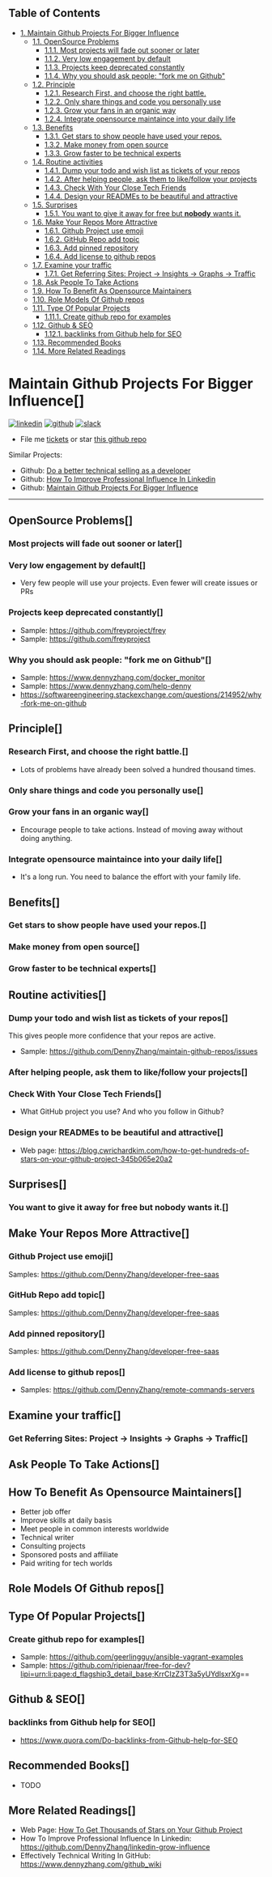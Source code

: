 <div id="table-of-contents">
<h2>Table of Contents</h2>
<div id="text-table-of-contents">
<ul>
<li><a href="#sec-1">1. Maintain Github Projects For Bigger Influence</a>
<ul>
<li><a href="#sec-1-1">1.1. OpenSource Problems</a>
<ul>
<li><a href="#sec-1-1-1">1.1.1. Most projects will fade out sooner or later</a></li>
<li><a href="#sec-1-1-2">1.1.2. Very low engagement by default</a></li>
<li><a href="#sec-1-1-3">1.1.3. Projects keep deprecated constantly</a></li>
<li><a href="#sec-1-1-4">1.1.4. Why you should ask people: "fork me on Github"</a></li>
</ul>
</li>
<li><a href="#sec-1-2">1.2. Principle</a>
<ul>
<li><a href="#sec-1-2-1">1.2.1. Research First, and choose the right battle.</a></li>
<li><a href="#sec-1-2-2">1.2.2. Only share things and code you personally use</a></li>
<li><a href="#sec-1-2-3">1.2.3. Grow your fans in an organic way</a></li>
<li><a href="#sec-1-2-4">1.2.4. Integrate opensource maintaince into your daily life</a></li>
</ul>
</li>
<li><a href="#sec-1-3">1.3. Benefits</a>
<ul>
<li><a href="#sec-1-3-1">1.3.1. Get stars to show people have used your repos.</a></li>
<li><a href="#sec-1-3-2">1.3.2. Make money from open source</a></li>
<li><a href="#sec-1-3-3">1.3.3. Grow faster to be technical experts</a></li>
</ul>
</li>
<li><a href="#sec-1-4">1.4. Routine activities</a>
<ul>
<li><a href="#sec-1-4-1">1.4.1. Dump your todo and wish list as tickets of your repos</a></li>
<li><a href="#sec-1-4-2">1.4.2. After helping people, ask them to like/follow your projects</a></li>
<li><a href="#sec-1-4-3">1.4.3. Check With Your Close Tech Friends</a></li>
<li><a href="#sec-1-4-4">1.4.4. Design your READMEs to be beautiful and attractive</a></li>
</ul>
</li>
<li><a href="#sec-1-5">1.5. Surprises</a>
<ul>
<li><a href="#sec-1-5-1">1.5.1. You want to give it away for free but <b><b>nobody</b></b> wants it.</a></li>
</ul>
</li>
<li><a href="#sec-1-6">1.6. Make Your Repos More Attractive</a>
<ul>
<li><a href="#sec-1-6-1">1.6.1. Github Project use emoji</a></li>
<li><a href="#sec-1-6-2">1.6.2. GitHub Repo add topic</a></li>
<li><a href="#sec-1-6-3">1.6.3. Add pinned repository</a></li>
<li><a href="#sec-1-6-4">1.6.4. Add license to github repos</a></li>
</ul>
</li>
<li><a href="#sec-1-7">1.7. Examine your traffic</a>
<ul>
<li><a href="#sec-1-7-1">1.7.1. Get Referring Sites: Project -&gt; Insights -&gt; Graphs -&gt; Traffic</a></li>
</ul>
</li>
<li><a href="#sec-1-8">1.8. Ask People To Take Actions</a></li>
<li><a href="#sec-1-9">1.9. How To Benefit As Opensource Maintainers</a></li>
<li><a href="#sec-1-10">1.10. Role Models Of Github repos</a></li>
<li><a href="#sec-1-11">1.11. Type Of Popular Projects</a>
<ul>
<li><a href="#sec-1-11-1">1.11.1. Create github repo for examples</a></li>
</ul>
</li>
<li><a href="#sec-1-12">1.12. Github &amp; SEO</a>
<ul>
<li><a href="#sec-1-12-1">1.12.1. backlinks from Github help for SEO</a></li>
</ul>
</li>
<li><a href="#sec-1-13">1.13. Recommended Books</a></li>
<li><a href="#sec-1-14">1.14. More Related Readings</a></li>
</ul>
</li>
</ul>
</div>
</div>


# Maintain Github Projects For Bigger Influence<a id="sec-1" name="sec-1">[]</a>

<a href="https://www.linkedin.com/in/dennyzhang001"><img src="https://www.dennyzhang.com/wp-content/uploads/sns/linkedin.png" alt="linkedin" /></a>
<a href="https://github.com/DennyZhang"><img src="https://www.dennyzhang.com/wp-content/uploads/sns/github.png" alt="github" /></a>
<a href="https://www.dennyzhang.com/slack"><img src="https://www.dennyzhang.com/wp-content/uploads/sns/slack.png" alt="slack" /></a>

-   File me [tickets](<https://github.com/DennyZhang/maintain-github-repos/issues>) or star [this github repo](<https://github.com/DennyZhang/maintain-github-repos>)

Similar Projects:  

-   Github: [Do a better technical selling as a developer](https://github.com/DennyZhang/developer-technical-selling)
-   Github: [How To Improve Professional Influence In Linkedin](https://github.com/DennyZhang/linkedin-grow-influence)
-   Github: [Maintain Github Projects For Bigger Influence](https://github.com/DennyZhang/maintain-github-repos)

---

## OpenSource Problems<a id="sec-1-1" name="sec-1-1">[]</a>

### Most projects will fade out sooner or later<a id="sec-1-1-1" name="sec-1-1-1">[]</a>

### Very low engagement by default<a id="sec-1-1-2" name="sec-1-1-2">[]</a>

-   Very few people will use your projects. Even fewer will create issues or PRs

### Projects keep deprecated constantly<a id="sec-1-1-3" name="sec-1-1-3">[]</a>

-   Sample: <https://github.com/freyproject/frey>
-   Sample: <https://github.com/freyproject>

### Why you should ask people: "fork me on Github"<a id="sec-1-1-4" name="sec-1-1-4">[]</a>

-   Sample: <https://www.dennyzhang.com/docker_monitor>
-   Sample: <https://www.dennyzhang.com/help-denny>
-   <https://softwareengineering.stackexchange.com/questions/214952/why-fork-me-on-github>

## Principle<a id="sec-1-2" name="sec-1-2">[]</a>

### Research First, and choose the right battle.<a id="sec-1-2-1" name="sec-1-2-1">[]</a>

-   Lots of problems have already been solved a hundred thousand times.

### Only share things and code you personally use<a id="sec-1-2-2" name="sec-1-2-2">[]</a>

### Grow your fans in an organic way<a id="sec-1-2-3" name="sec-1-2-3">[]</a>

-   Encourage people to take actions. Instead of moving away without doing anything.

### Integrate opensource maintaince into your daily life<a id="sec-1-2-4" name="sec-1-2-4">[]</a>

-   It's a long run. You need to balance the effort with your family life.

## Benefits<a id="sec-1-3" name="sec-1-3">[]</a>

### Get stars to show people have used your repos.<a id="sec-1-3-1" name="sec-1-3-1">[]</a>

### Make money from open source<a id="sec-1-3-2" name="sec-1-3-2">[]</a>

### Grow faster to be technical experts<a id="sec-1-3-3" name="sec-1-3-3">[]</a>

## Routine activities<a id="sec-1-4" name="sec-1-4">[]</a>

### Dump your todo and wish list as tickets of your repos<a id="sec-1-4-1" name="sec-1-4-1">[]</a>

This gives people more confidence that your repos are active.  

-   Sample: <https://github.com/DennyZhang/maintain-github-repos/issues>

### After helping people, ask them to like/follow your projects<a id="sec-1-4-2" name="sec-1-4-2">[]</a>

### Check With Your Close Tech Friends<a id="sec-1-4-3" name="sec-1-4-3">[]</a>

-   What GitHub project you use? And who you follow in Github?

### Design your READMEs to be beautiful and attractive<a id="sec-1-4-4" name="sec-1-4-4">[]</a>

-   Web page: <https://blog.cwrichardkim.com/how-to-get-hundreds-of-stars-on-your-github-project-345b065e20a2>

## Surprises<a id="sec-1-5" name="sec-1-5">[]</a>

### You want to give it away for free but ****nobody**** wants it.<a id="sec-1-5-1" name="sec-1-5-1">[]</a>

## Make Your Repos More Attractive<a id="sec-1-6" name="sec-1-6">[]</a>

### Github Project use emoji<a id="sec-1-6-1" name="sec-1-6-1">[]</a>

Samples: <https://github.com/DennyZhang/developer-free-saas>  

### GitHub Repo add topic<a id="sec-1-6-2" name="sec-1-6-2">[]</a>

Samples: <https://github.com/DennyZhang/developer-free-saas>  

### Add pinned repository<a id="sec-1-6-3" name="sec-1-6-3">[]</a>

Samples: <https://github.com/DennyZhang/developer-free-saas>  

### Add license to github repos<a id="sec-1-6-4" name="sec-1-6-4">[]</a>

-   Samples: <https://github.com/DennyZhang/remote-commands-servers>

## Examine your traffic<a id="sec-1-7" name="sec-1-7">[]</a>

### Get Referring Sites: Project -> Insights -> Graphs -> Traffic<a id="sec-1-7-1" name="sec-1-7-1">[]</a>

## Ask People To Take Actions<a id="sec-1-8" name="sec-1-8">[]</a>

## How To Benefit As Opensource Maintainers<a id="sec-1-9" name="sec-1-9">[]</a>

-   Better job offer
-   Improve skills at daily basis
-   Meet people in common interests worldwide
-   Technical writer
-   Consulting projects
-   Sponsored posts and affiliate
-   Paid writing for tech worlds

## Role Models Of Github repos<a id="sec-1-10" name="sec-1-10">[]</a>

## Type Of Popular Projects<a id="sec-1-11" name="sec-1-11">[]</a>

### Create github repo for examples<a id="sec-1-11-1" name="sec-1-11-1">[]</a>

-   Sample: <https://github.com/geerlingguy/ansible-vagrant-examples>
-   Sample: <https://github.com/ripienaar/free-for-dev?lipi=urn:li:page:d_flagship3_detail_base;KrrCIzZ3T3a5yUYdlsxrXg>==

## Github & SEO<a id="sec-1-12" name="sec-1-12">[]</a>

### backlinks from Github help for SEO<a id="sec-1-12-1" name="sec-1-12-1">[]</a>

-   <https://www.quora.com/Do-backlinks-from-Github-help-for-SEO>

## Recommended Books<a id="sec-1-13" name="sec-1-13">[]</a>

-   TODO

## More Related Readings<a id="sec-1-14" name="sec-1-14">[]</a>

-   Web Page: [How To Get Thousands of Stars on Your Github Project](<https://blog.cwrichardkim.com/how-to-get-hundreds-of-stars-on-your-github-project-345b065e20a2>)
-   How To Improve Professional Influence In Linkedin: <https://github.com/DennyZhang/linkedin-grow-influence>
-   Effectively Technical Writing In GitHub: <https://www.dennyzhang.com/github_wiki>